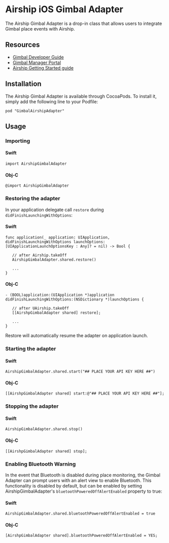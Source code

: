 # Airship iOS Gimbal Adapter

The Airship Gimbal Adapter is a drop-in class that allows users to integrate Gimbal place events with Airship.

## Resources
- [Gimbal Developer Guide](https://gimbal.com/doc/iosdocs/v2/devguide.html)
- [Gimbal Manager Portal](https://manager.gimbal.com)
- [Airship Getting Started guide](http://docs.airship.com/build/ios.html)

## Installation

The Airship Gimbal Adapter is available through CocoaPods. To install it, simply add the following line to your Podfile:

`pod "GimbalAirshipAdapter"`

## Usage

### Importing

#### Swift

```
import AirshipGimbalAdapter
```

#### Obj-C

```
@import AirshipGimbalAdapter
```

### Restoring the adapter

In your application delegate call `restore` during `didFinishLaunchingWithOptions`:

#### Swift

```
func application(_ application: UIApplication, didFinishLaunchingWithOptions launchOptions: [UIApplicationLaunchOptionsKey : Any]? = nil) -> Bool {

   // after Airship.takeOff   
   AirshipGimbalAdapter.shared.restore()

   ...
}
```

#### Obj-C

```
- (BOOL)application:(UIApplication *)application didFinishLaunchingWithOptions:(NSDictionary *)launchOptions {

   // after UAirship.takeOff
   [[AirshpGimbalAdapter shared] restore];

   ...
}
```

Restore will automatically resume the adapter on application launch.


### Starting the adapter

#### Swift

```
AirshipGimbalAdapter.shared.start("## PLACE YOUR API KEY HERE ##")
```

#### Obj-C

```
[[AirshpGimbalAdapter shared] start:@"## PLACE YOUR API KEY HERE ##"];
```

### Stopping the adapter

#### Swift

```
AirshipGimbalAdapter.shared.stop()
```

#### Obj-C

```
[[AirshpGimbalAdapter shared] stop];
```

### Enabling Bluetooth Warning

In the event that Bluetooth is disabled during place monitoring, the Gimbal Adapter can prompt users with an alert view
to enable Bluetooth. This functionality is disabled by default, but can be enabled by setting AirshipGimbalAdapter's
`bluetoothPoweredOffAlertEnabled` property to true:

#### Swift

```
AirshipGimbalAdapter.shared.bluetoothPoweredOffAlertEnabled = true
```

#### Obj-C

```
[AirshpGimbalAdapter shared].bluetoothPoweredOffAlertEnabled = YES;
```
